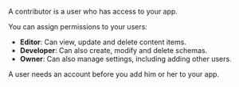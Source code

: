 A contributor is a user who has access to your app.

You can assign permissions to your users:

* **Editor**: Can view, update and delete content items.
* **Developer**: Can also create, modify and delete schemas.
* **Owner**: Can also manage settings, including adding other users.

A user needs an account before you add him or her to your app.
